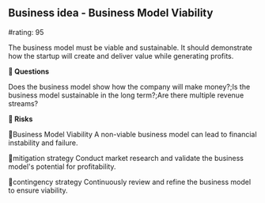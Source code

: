 

## Business idea - Business Model Viability

#rating: 95


The business model must be viable and sustainable. It should demonstrate how the startup will create and deliver value while generating profits.

**💭 Questions**

Does the business model show how the company will make money?;Is the business model sustainable in the long term?;Are there multiple revenue streams?

**🚨 Risks**

🚨Business Model Viability
A non-viable business model can lead to financial instability and failure.

🚨mitigation strategy
Conduct market research and validate the business model's potential for profitability.

🚨contingency strategy
Continuously review and refine the business model to ensure viability.




